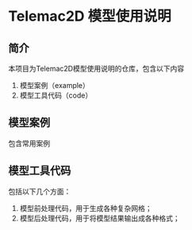 # Telemac2D 模型使用说明

## 简介
本项目为Telemac2D模型使用说明的仓库，包含以下内容
1. 模型案例（example）
2. 模型工具代码（code）

## 模型案例
包含常用案例

## 模型工具代码
包括以下几个方面：
1. 模型前处理代码，用于生成各种复杂网格；
2. 模型后处理代码，用于将模型结果输出成各种格式；
